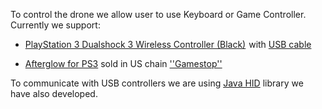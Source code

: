 To control the drone we allow user to use Keyboard or Game Controller.
Currently we support:

  * <a href='http://www.amazon.com/gp/product/B0015AARJI/ref=as_li_ss_tl?ie=UTF8&camp=1789&creative=390957&creativeASIN=B0015AARJI&linkCode=as2&tag=wwwcrocodilorg'>PlayStation 3 Dualshock 3 Wireless Controller (Black)</a><img src='http://www.assoc-amazon.com/e/ir?t=wwwcrocodilorg&l=as2&o=1&a=B0015AARJI' alt='' border='0' width='1' height='1' /> with <a href='http://www.amazon.com/gp/product/B002D23KJQ/ref=as_li_ss_tl?ie=UTF8&camp=1789&creative=390957&creativeASIN=B002D23KJQ&linkCode=as2&tag=wwwcrocodilorg'>USB cable</a><img src='http://www.assoc-amazon.com/e/ir?t=wwwcrocodilorg&l=as2&o=1&a=B002D23KJQ' alt='' border='0' width='1' height='1' />

  * [Afterglow for PS3](http://www.amazon.com/Afterglow-AP-1-Controller-PS3-Playstation-3/dp/B003IU01LC) sold in US chain [''Gamestop''](http://www.gamestop.com/)

To communicate with USB controllers we are using [Java HID](http://code.google.com/p/javahidapi/) library we have also developed.